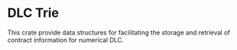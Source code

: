 # DLC Trie

This crate provide data structures for facilitating the storage and retrieval of contract information for numerical DLC.